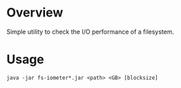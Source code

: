 # Overview

Simple utility to check the I/O performance of a filesystem.

# Usage

    java -jar fs-iometer*.jar <path> <GB> [blocksize]
